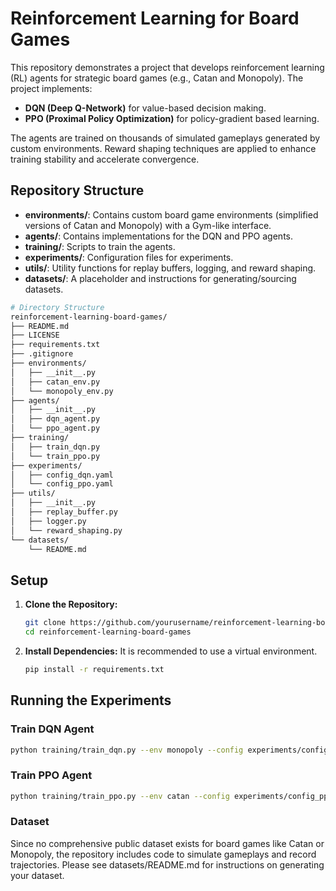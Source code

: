 # Reinforcement Learning for Board Games



This repository demonstrates a project that develops reinforcement learning (RL) agents for strategic board games (e.g., Catan and Monopoly). The project implements:
- **DQN (Deep Q-Network)** for value-based decision making.
- **PPO (Proximal Policy Optimization)** for policy-gradient based learning.

The agents are trained on thousands of simulated gameplays generated by custom environments. Reward shaping techniques are applied to enhance training stability and accelerate convergence.

## Repository Structure
- **environments/**: Contains custom board game environments (simplified versions of Catan and Monopoly) with a Gym-like interface.
- **agents/**: Contains implementations for the DQN and PPO agents.
- **training/**: Scripts to train the agents.
- **experiments/**: Configuration files for experiments.
- **utils/**: Utility functions for replay buffers, logging, and reward shaping.
- **datasets/**: A placeholder and instructions for generating/sourcing datasets.

```bash
# Directory Structure
reinforcement-learning-board-games/
├── README.md
├── LICENSE
├── requirements.txt
├── .gitignore
├── environments/
│   ├── __init__.py
│   ├── catan_env.py
│   └── monopoly_env.py
├── agents/
│   ├── __init__.py
│   ├── dqn_agent.py
│   └── ppo_agent.py
├── training/
│   ├── train_dqn.py
│   └── train_ppo.py
├── experiments/
│   ├── config_dqn.yaml
│   └── config_ppo.yaml
├── utils/
│   ├── __init__.py
│   ├── replay_buffer.py
│   ├── logger.py
│   └── reward_shaping.py
└── datasets/
    └── README.md
```


## Setup

1. **Clone the Repository:**
    ```bash
    git clone https://github.com/yourusername/reinforcement-learning-board-games.git
    cd reinforcement-learning-board-games
    ```

2. **Install Dependencies:**
    It is recommended to use a virtual environment.
    ```bash
    pip install -r requirements.txt
    ```

## Running the Experiments

### Train DQN Agent
```bash
python training/train_dqn.py --env monopoly --config experiments/config_dqn.yaml
```
### Train PPO Agent
```bash
python training/train_ppo.py --env catan --config experiments/config_ppo.yaml
```

### Dataset
Since no comprehensive public dataset exists for board games like Catan or Monopoly, the repository includes code to simulate gameplays and record trajectories. Please see datasets/README.md for instructions on generating your dataset.
